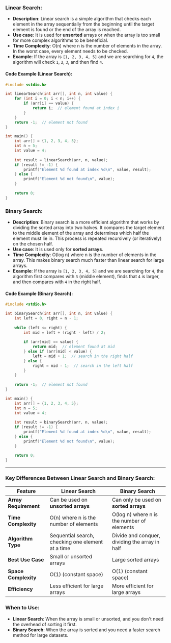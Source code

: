 ### **Linear Search**:
- **Description**: Linear search is a simple algorithm that checks each element in the array sequentially from the beginning until the target element is found or the end of the array is reached.
- **Use case**: It is used for **unsorted** arrays or when the array is too small for more complex algorithms to be beneficial.
- **Time Complexity**: O(n) where n is the number of elements in the array. In the worst case, every element needs to be checked.
- **Example**: If the array is `[1, 2, 3, 4, 5]` and we are searching for `4`, the algorithm will check `1`, `2`, `3`, and then find `4`.

#### Code Example (Linear Search):

```c
#include <stdio.h>

int linearSearch(int arr[], int n, int value) {
    for (int i = 0; i < n; i++) {
        if (arr[i] == value) {
            return i;  // element found at index i
        }
    }
    return -1;  // element not found
}

int main() {
    int arr[] = {1, 2, 3, 4, 5};
    int n = 5;
    int value = 4;
    
    int result = linearSearch(arr, n, value);
    if (result != -1) {
        printf("Element %d found at index %d\n", value, result);
    } else {
        printf("Element %d not found\n", value);
    }
    
    return 0;
}
```

### **Binary Search**:
- **Description**: Binary search is a more efficient algorithm that works by dividing the sorted array into two halves. It compares the target element to the middle element of the array and determines which half the element must lie in. This process is repeated recursively (or iteratively) on the chosen half.
- **Use case**: It is used only for **sorted arrays**.
- **Time Complexity**: O(log n) where n is the number of elements in the array. This makes binary search much faster than linear search for large arrays.
- **Example**: If the array is `[1, 2, 3, 4, 5]` and we are searching for `4`, the algorithm first compares with `3` (middle element), finds that `4` is larger, and then compares with `4` in the right half.

#### Code Example (Binary Search):

```c
#include <stdio.h>

int binarySearch(int arr[], int n, int value) {
    int left = 0, right = n - 1;
    
    while (left <= right) {
        int mid = left + (right - left) / 2;
        
        if (arr[mid] == value) {
            return mid;  // element found at mid
        } else if (arr[mid] < value) {
            left = mid + 1;  // search in the right half
        } else {
            right = mid - 1;  // search in the left half
        }
    }
    
    return -1;  // element not found
}

int main() {
    int arr[] = {1, 2, 3, 4, 5};
    int n = 5;
    int value = 4;
    
    int result = binarySearch(arr, n, value);
    if (result != -1) {
        printf("Element %d found at index %d\n", value, result);
    } else {
        printf("Element %d not found\n", value);
    }
    
    return 0;
}
```

---

### **Key Differences Between Linear Search and Binary Search**:

| Feature                | **Linear Search**                                    | **Binary Search**                                   |
|------------------------|------------------------------------------------------|-----------------------------------------------------|
| **Array Requirement**   | Can be used on **unsorted arrays**                  | Can only be used on **sorted arrays**               |
| **Time Complexity**     | O(n) where n is the number of elements               | O(log n) where n is the number of elements          |
| **Algorithm Type**      | Sequential search, checking one element at a time   | Divide and conquer, dividing the array in half      |
| **Best Use Case**       | Small or unsorted arrays                            | Large sorted arrays                                |
| **Space Complexity**    | O(1) (constant space)                               | O(1) (constant space)                              |
| **Efficiency**          | Less efficient for large arrays                     | More efficient for large arrays                    |

### **When to Use**:
- **Linear Search**: When the array is small or unsorted, and you don't need the overhead of sorting it first.
- **Binary Search**: When the array is sorted and you need a faster search method for large datasets.